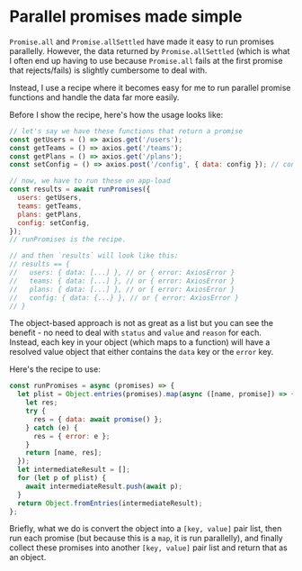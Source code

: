 # Parallel promises made simple

`Promise.all` and `Promise.allSettled` have made it easy to run promises parallelly. However, the data returned by `Promise.allSettled` (which is what I often end up having to use because `Promise.all` fails at the first promise that rejects/fails) is slightly cumbersome to deal with.

Instead, I use a recipe where it becomes easy for me to run parallel promise functions and handle the data far more easily.

Before I show the recipe, here's how the usage looks like:

```js
// let's say we have these functions that return a promise
const getUsers = () => axios.get('/users');
const getTeams = () => axios.get('/teams');
const getPlans = () => axios.get('/plans');
const setConfig = () => axios.post('/config', { data: config }); // config comes from somewhere

// now, we have to run these on app-load
const results = await runPromises({
  users: getUsers,
  teams: getTeams,
  plans: getPlans,
  config: setConfig,
});
// runPromises is the recipe.

// and then `results` will look like this:
// results == {
//   users: { data: [...] }, // or { error: AxiosError }
//   teams: { data: [...] }, // or { error: AxiosError }
//   plans: { data: [...] }, // or { error: AxiosError }
//   config: { data: {...} }, // or { error: AxiosError }
// }
```

The object-based approach is not as great as a list but you can see the benefit - no need to deal with `status` and `value` and `reason` for each. Instead, each key in your object (which maps to a function) will have a resolved value object that either contains the `data` key or the `error` key.

Here's the recipe to use:

```js
const runPromises = async (promises) => {
  let plist = Object.entries(promises).map(async ([name, promise]) => {
    let res;
    try {
      res = { data: await promise() };
    } catch (e) {
      res = { error: e };
    }
    return [name, res];
  });
  let intermediateResult = [];
  for (let p of plist) {
    await intermediateResult.push(await p);
  }
  return Object.fromEntries(intermediateResult);
};
```

Briefly, what we do is convert the object into a `[key, value]` pair list, then run each promise (but because this is a `map`, it is run parallelly), and finally collect these promises into another `[key, value]` pair list and return that as an object.
